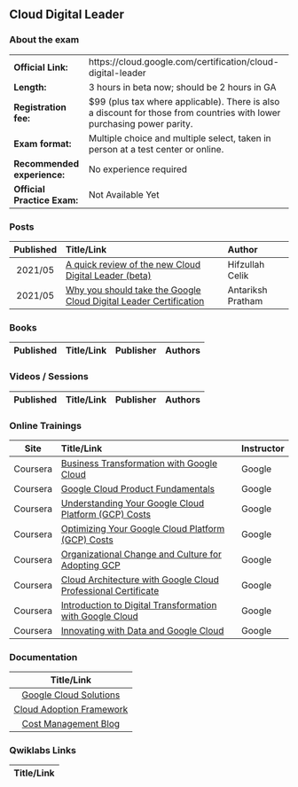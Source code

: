 ## Cloud Digital Leader

### About the exam


<table>
    <tr>
        <td><b>Official Link:</b></td>
        <td>https://cloud.google.com/certification/cloud-digital-leader</td>
    </tr>
    <tr>
        <td><b>Length:</b></td>
        <td>3 hours in beta now; should be 2 hours in GA</td>
    </tr>
    <tr>
        <td><b>Registration fee:</b></td>
        <td>$99 (plus tax where applicable). There is also a discount for those from countries with lower purchasing power parity.</td>
    </tr>
    <tr>
        <td><b>Exam format:</b></td>
        <td>Multiple choice and multiple select, taken in person at a test center or online.</td>
    </tr>
    <tr>
        <td><b>Recommended experience:</b></td>
        <td>No experience required</td>
    </tr>
    <tr>
        <td><b>Official Practice Exam:</b></td>
        <td>Not Available Yet</td>
    </tr>
</table>

### Posts
| Published | Title/Link | Author |
| :---:         |     :---      |          :--- |
| 2021/05 | [A quick review of the new Cloud Digital Leader (beta)](https://www.linkedin.com/pulse/quick-review-new-cloud-digital-leader-beta-exam-hifzullah-celik/) | Hifzullah Celik |
| 2021/05 | [Why you should take the Google Cloud Digital Leader Certification](https://medium.com/@APratham/why-you-should-take-the-google-cloud-digital-leader-certification-8788ddaeff08) | Antariksh Pratham |

### Books
| Published | Title/Link | Publisher | Authors |
| :---:         |     :---     |     :---       |          :--- |

### Videos / Sessions
| Published | Title/Link | Publisher | Authors |
| :---:         |     :---     |     :---       |          :--- |

### Online Trainings
| Site | Title/Link | Instructor |
| :---:         |     :---      |          :--- |
| Coursera | [Business Transformation with Google Cloud](https://www.coursera.org/learn/business-transformation-google-cloud) | Google |
| Coursera | [Google Cloud Product Fundamentals](https://www.coursera.org/learn/google-cloud-product-fundamentals) | Google |
| Coursera | [Understanding Your Google Cloud Platform (GCP) Costs](https://www.coursera.org/learn/gcp-cost-management#syllabus) | Google |
| Coursera | [Optimizing Your Google Cloud Platform (GCP) Costs](https://www.coursera.org/learn/gcp-cost-optimization#syllabus) | Google |
| Coursera | [Organizational Change and Culture for Adopting GCP](https://www.coursera.org/specializations/organizational-change-and-culture-for-adopting-google-cloud) | Google |
| Coursera | [Cloud Architecture with Google Cloud Professional Certificate](https://www.coursera.org/professional-certificates/gcp-cloud-architect) | Google |
| Coursera | [Introduction to Digital Transformation with Google Cloud](https://www.coursera.org/learn/introduction-to-digital-transformation-with-google-cloud) | Google |
| Coursera | [Innovating with Data and Google Cloud](https://www.coursera.org/learn/innovating-with-data-and-google-cloud) | Google |


### Documentation
|  Title/Link |
| :---:         |
| [Google Cloud Solutions](https://cloud.google.com/solutions) |
| [Cloud Adoption Framework](https://cloud.google.com/adoption-framework) ||
| [Cost Management Blog](https://cloud.google.com/blog/topics/cost-management) |

### Qwiklabs Links
|  Title/Link  |
| :---:         |
